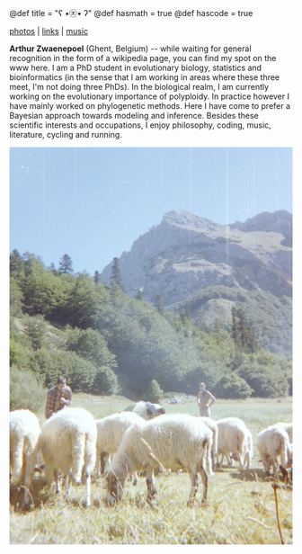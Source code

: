 @def title = "ʕ •㉨• ʔ"
@def hasmath = true
@def hascode = true

[photos](/pages/photos) |
[links](/pages/links) |
[music](/pages/mu)

**Arthur Zwaenepoel** (Ghent, Belgium) -- while waiting for general recognition
in the form of a wikipedia page, you can find my spot on the www here. I am a
PhD student in evolutionary biology, statistics and bioinformatics (in the
sense that I am working in areas where these three meet, I'm not doing three
PhDs). In the biological realm, I am currently working on the evolutionary
importance of polyploidy. In practice however I have mainly worked on
phylogenetic methods. Here I have come to prefer a Bayesian approach towards
modeling and inference. Besides these scientific interests and occupations, I
enjoy philosophy, coding, music, literature, cycling and running.

![](/assets/schapen.jpg)
